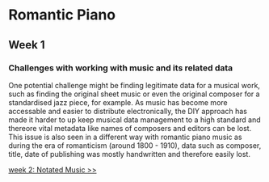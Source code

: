 # Romantic Piano
## Week 1
### Challenges with working with music and its related data
One potential challenge might be finding legitimate data for a musical work, such as finding the original sheet music or even the original
composer for a standardised jazz piece, for example. As music has become more
accessable and easier to distribute electronically, the DIY approach has made it harder to up keep musical data management to a 
high standard and thereore vital metadata like names of composers and editors can be lost. This issue is also seen in a different
way with romantic piano music as during the era of romanticism (around 1800 - 1910), data such as composer, title, date of publishing
was mostly handwritten and therefore easily lost.

[week 2: Notated Music >>](https://github.com/rfalconernash/MCA-2024/blob/master/tasks/Week2.html)

